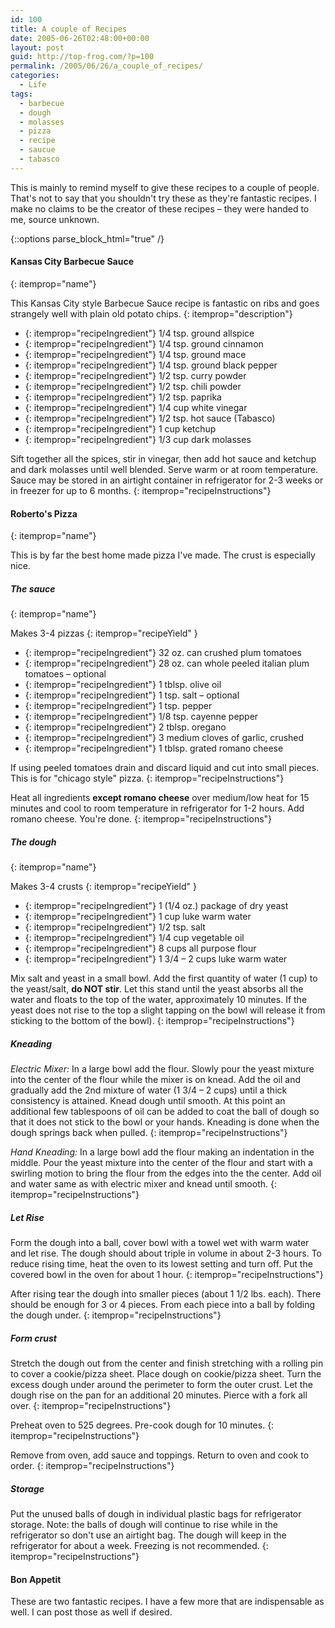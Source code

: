 ```yaml
---
id: 100
title: A couple of Recipes
date: 2005-06-26T02:48:00+00:00
layout: post
guid: http://top-frog.com/?p=100
permalink: /2005/06/26/a_couple_of_recipes/
categories:
  - Life
tags:
  - barbecue
  - dough
  - molasses
  - pizza
  - recipe
  - saucue
  - tabasco
---
```

This is mainly to remind myself to give these recipes to a couple of people. That's not to say that you shouldn't try these as they're fantastic recipes. I make no claims to be the creator of these recipes – they were handed to me, source unknown.

{::options parse_block_html="true" /}

<div itemscope itemtype="https://schema.org/Recipe">

#### Kansas City Barbecue Sauce 
{: itemprop="name"}

This Kansas City style Barbecue Sauce recipe is fantastic on ribs and goes strangely well with plain old potato chips.
{: itemprop="description"}

- {: itemprop="recipeIngredient"} 1/4 tsp. ground allspice
- {: itemprop="recipeIngredient"} 1/4 tsp. ground cinnamon  
- {: itemprop="recipeIngredient"} 1/4 tsp. ground mace  
- {: itemprop="recipeIngredient"} 1/4 tsp. ground black pepper  
- {: itemprop="recipeIngredient"} 1/2 tsp. curry powder  
- {: itemprop="recipeIngredient"} 1/2 tsp. chili powder  
- {: itemprop="recipeIngredient"} 1/2 tsp. paprika  
- {: itemprop="recipeIngredient"} 1/4 cup white vinegar  
- {: itemprop="recipeIngredient"} 1/2 tsp. hot sauce (Tabasco)  
- {: itemprop="recipeIngredient"} 1 cup ketchup  
- {: itemprop="recipeIngredient"} 1/3 cup dark molasses

Sift together all the spices, stir in vinegar, then add hot sauce and ketchup and dark molasses until well blended. Serve warm or at room temperature. Sauce may be stored in an airtight container in refrigerator for 2-3 weeks or in freezer for up to 6 months.
{: itemprop="recipeInstructions"}

</div>

<div itemscope itemtype="https://schema.org/Recipe">

#### Roberto's Pizza
{: itemprop="name"}

This is by far the best home made pizza I've made. The crust is especially nice.

  <div itemprop="step">

##### The sauce
{: itemprop="name"}

Makes 3-4 pizzas
{: itemprop="recipeYield" }

- {: itemprop="recipeIngredient"} 32 oz. can crushed plum tomatoes  
- {: itemprop="recipeIngredient"} 28 oz. can whole peeled italian plum tomatoes – optional  
- {: itemprop="recipeIngredient"} 1 tblsp. olive oil  
- {: itemprop="recipeIngredient"} 1 tsp. salt – optional  
- {: itemprop="recipeIngredient"} 1 tsp. pepper  
- {: itemprop="recipeIngredient"} 1/8 tsp. cayenne pepper  
- {: itemprop="recipeIngredient"} 2 tblsp. oregano  
- {: itemprop="recipeIngredient"} 3 medium cloves of garlic, crushed  
- {: itemprop="recipeIngredient"} 1 tblsp. grated romano cheese

If using peeled tomatoes drain and discard liquid and cut into small pieces. This is for "chicago style" pizza.
{: itemprop="recipeInstructions"}

Heat all ingredients **except romano cheese** over medium/low heat for 15 minutes and cool to room temperature in refrigerator for 1-2 hours. Add romano cheese. You're done.
{: itemprop="recipeInstructions"}

  </div>
  <div itemprop="step">

##### The dough
{: itemprop="name"}

Makes 3-4 crusts
{: itemprop="recipeYield" }

- {: itemprop="recipeIngredient"} 1 (1/4 oz.) package of dry yeast  
- {: itemprop="recipeIngredient"} 1 cup luke warm water  
- {: itemprop="recipeIngredient"} 1/2 tsp. salt  
- {: itemprop="recipeIngredient"} 1/4 cup vegetable oil  
- {: itemprop="recipeIngredient"} 8 cups all purpose flour  
- {: itemprop="recipeIngredient"} 1 3/4 – 2 cups luke warm water

Mix salt and yeast in a small bowl. Add the first quantity of water (1 cup) to the yeast/salt, **do NOT stir**. Let this stand until the yeast absorbs all the water and floats to the top of the water, approximately 10 minutes. If the yeast does not rise to the top a slight tapping on the bowl will release it from sticking to the bottom of the bowl).
{: itemprop="recipeInstructions"}

##### Kneading

_Electric Mixer:_ In a large bowl add the flour. Slowly pour the yeast mixture into the center of the flour while the mixer is on knead. Add the oil and gradually add the 2nd mixture of water (1 3/4 – 2 cups) until a thick consistency is attained. Knead dough until smooth. At this point an additional few tablespoons of oil can be added to coat the ball of dough so that it does not stick to the bowl or your hands. Kneading is done when the dough springs back when pulled.
{: itemprop="recipeInstructions"}

_Hand Kneading:_ In a large bowl add the flour making an indentation in the middle. Pour the yeast mixture into the center of the flour and start with a swirling motion to bring the flour from the edges into the the center. Add oil and water same as with electric mixer and knead until smooth.
{: itemprop="recipeInstructions"}

##### Let Rise

Form the dough into a ball, cover bowl with a towel wet with warm water and let rise. The dough should about triple in volume in about 2-3 hours. To reduce rising time, heat the oven to its lowest setting and turn off. Put the covered bowl in the oven for about 1 hour.
{: itemprop="recipeInstructions"}

After rising tear the dough into smaller pieces (about 1 1/2 lbs. each). There should be enough for 3 or 4 pieces. From each piece into a ball by folding the dough under. 
{: itemprop="recipeInstructions"}

##### Form crust

Stretch the dough out from the center and finish stretching with a rolling pin to cover a cookie/pizza sheet. Place dough on cookie/pizza sheet. Turn the excess dough under around the perimeter to form the outer crust. Let the dough rise on the pan for an additional 20 minutes. Pierce with a fork all over.
{: itemprop="recipeInstructions"}

Preheat oven to 525 degrees. Pre-cook dough for 10 minutes.
{: itemprop="recipeInstructions"}

Remove from oven, add sauce and toppings. Return to oven and cook to order.
{: itemprop="recipeInstructions"}

##### Storage

Put the unused balls of dough in individual plastic bags for refrigerator storage. Note: the balls of dough will continue to rise while in the refrigerator so don't use an airtight bag. The dough will keep in the refrigerator for about a week. Freezing is not recommended.
{: itemprop="recipeInstructions"}

  </div>
</div>

#### Bon Appetit

These are two fantastic recipes. I have a few more that are indispensable as well. I can post those as well if desired.